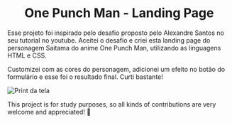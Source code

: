 <h1 align="center"> 
   One Punch Man - Landing Page
</h1>

Esse projeto foi inspirado pelo desafio proposto pelo Alexandre Santos no seu tutorial no youtube. Aceitei o desafio e criei esta landing page do personagem Saitama do anime One Punch Man, utilizando as linguagens HTML e CSS.

Customizei com as cores do personagem, adicionei um efeito no botão do formulário e esse foi o resultado final. Curti bastante!

![Print da tela](https://user-images.githubusercontent.com/105990622/178046436-7bbfdf72-7352-4458-bf9f-3ee884f72d69.png)


This project is for study purposes, so all kinds of contributions are very welcome and appreciated! 🤝
